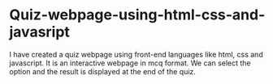 # Quiz-webpage-using-html-css-and-javasript
I have created a quiz webpage using front-end languages like html, css and javascript. It is an interactive webpage in mcq format. We can select the option and the result is displayed at the end of the quiz.
